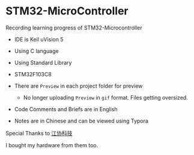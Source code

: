 # STM32-MicroController

Recording learning progress of STM32-Microcontroller

-   IDE is Keil uVision 5
-   Using C language
-   Using Standard Library
-   STM32F103C8
-   There are ``Preview`` in each project folder for preview
    -   No longer uploading ``Preview`` in ``gif`` format. Files getting oversized.

-   Code Comments and Briefs are in English
-   Notes are in Chinese and can be viewed using Typora

Special Thanks to  [江协科技](https://jiangxiekeji.com/index.html)

I bought my hardware from them too. 

